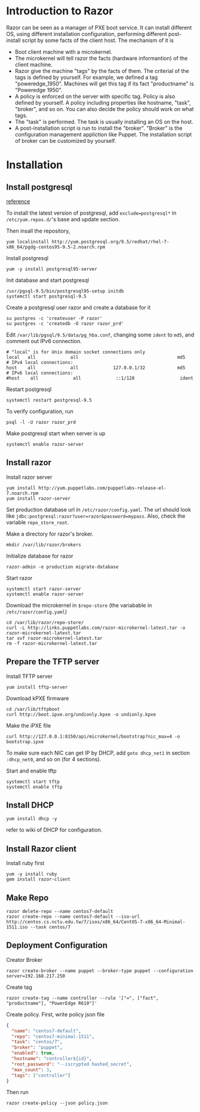 # Introduction to Razor

Razor can be seen as a manager of PXE boot service. It can install different OS, using different installation configuration, performing different post-install script by some facts of the client host. The mechanism of it is
* Boot client machine with a microkernel.
* The microkernel will tell razor the facts (hardware informantion) of the client machine.
* Razor give the machine "tags" by the facts of them. The criterial of the tags is defined by yourself. For example, we defined a tag "poweredge_1950". Machines will get this tag if its fact "productname" is "Poweredge 1950".
* A policy is enforced on the server with specific tag. Policy is also defined by yourself. A policy including properties like hostname, "task", "broker", and so on. You can also decide the policy should work on what tags.
* The "task" is performed. The task is usually installing an OS on the host.
* A post-installation script is run to install the "broker". "Broker" is the configuration management appliction like Puppet. The installation script of broker can be customized by yourself.     

# Installation
## Install postgresql

[reference](https://wiki.postgresql.org/wiki/YUM_Installation)

To install the latest version of postgresql, add `exclude=postgresql*` in `/etc/yum.repos.d/`'s base and update section.

Then insall the repository,
````
yum localinstall http://yum.postgresql.org/9.5/redhat/rhel-7-x86_64/pgdg-centos95-9.5-2.noarch.rpm
````

Install postgresql
````
yum -y install postgresql95-server
````

Init database and start postgresql
````
/usr/pgsql-9.5/bin/postgresql95-setup initdb
systemctl start postgresql-9.5
````

Create a postgresql user razor and create a database for it
````
su postgres -c 'createuser -P razor'
su postgres -c 'createdb -O razor razor_prd'
````

Edit `/var/lib/pgsql/9.5/data/pg_hba.conf`, changing some `ident` to `md5`, and comment out IPv6 connection.
````
# "local" is for Unix domain socket connections only
local   all             all                                     md5
# IPv4 local connections:
host    all             all             127.0.0.1/32            md5
# IPv6 local connections:
#host    all             all             ::1/128                 ident
````

Restart postgresql
````
systemctl restart postgresql-9.5
````

To verify configuration, run
````
psql -l -U razor razor_prd
````

Make postgresql start when server is up
````
systemctl enable razor-server
````

## Install razor

Install razor server
````
yum install http://yum.puppetlabs.com/puppetlabs-release-el-7.noarch.rpm
yum install razor-server
````

Set production database url in `/etc/razor/config.yaml`. The url should look like `jdbc:postgresql:razor?user=razor&password=mypass`. Also, check the variable `repo_store_root`.

Make a directory for razor's broker.
````
mkdir /var/lib/razor/brokers
````

Initialize database for razor
````
razor-admin -e production migrate-database
````

Start razor
````
systemctl start razor-server
systemctl enable razor-server
````

Download the microkernel in `$repo-store` (the variabable in `/etc/razor/config.yaml`)
````
cd /var/lib/razor/repo-store/
curl -L http://links.puppetlabs.com/razor-microkernel-latest.tar -o razor-microkernel-latest.tar
tar xvf razor-microkernel-latest.tar 
rm -f razor-microkernel-latest.tar
````

## Prepare the TFTP server

Install TFTP server
````
yum install tftp-server
````

Download kPXE firmware
````
cd /var/lib/tftpboot
curl http://boot.ipxe.org/undionly.kpxe -o undionly.kpxe
````

Make the iPXE file 
````
curl http://127.0.0.1:8150/api/microkernel/bootstrap?nic_max=4 -o bootstrap.ipxe
````

To make sure each NIC can get IP by DHCP, add `goto dhcp_net1` in section `:dhcp_net0`, and so on (for 4 sections).

Start and enable tftp
````
systemctl start tftp
systemctl enable tftp
````

## Install DHCP
````
yum install dhcp -y 
````
refer to wiki of DHCP for configuration.

## Install Razor client 

Install ruby first
````
yum -y install ruby
gem install razor-client
````

## Make Repo

````
razor delete-repo --name centos7-default
razor create-repo --name centos7-default --iso-url http://centos.cs.nctu.edu.tw/7/isos/x86_64/CentOS-7-x86_64-Minimal-1511.iso --task centos/7
````

## Deployment Configuration 

Creator Broker
````
razor create-broker --name puppet --broker-type puppet --configuration server=192.168.217.250
````

Create tag
````
razor create-tag --name controller --rule '["=", ["fact", "productname"], "PowerEdge R610"]'
````

Create policy. First, write policy json file
````json
{
  "name": "centos7-default",
  "repo": "centos7-minimal-1511",
  "task": "centos/7",
  "broker": "puppet",
  "enabled": true,
  "hostname": "controller${id}",
  "root_password": "--iscrypted hashed_secret",
  "max_count": 3,
  "tags": ["controller"]
}
````
Then run
````
razor create-policy --json policy.json 
````
